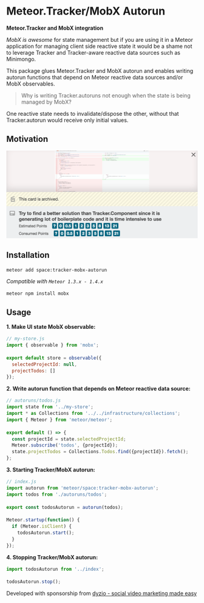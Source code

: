 # Meteor.Tracker/MobX Autorun

**Meteor.Tracker and MobX integration**

*MobX is awesome* for state management but if you are using it
in a Meteor application for managing client side reactive state it would be a shame 
not to leverage Tracker and Tracker-aware reactive data sources such as Minimongo.

This package glues Meteor.Tracker and MobX autorun and enables 
writing autorun functions that depend on Meteor reactive data sources
and/or MobX observables.

> Why is writing Tracker.autoruns not enough when the state is being managed by MobX?

One reactive state needs to invalidate/dispose the other, without that Tracker.autorun
would receive only initial values.

## Motivation
![aNativ image](trello-card.png?raw=true)

## Installation

`meteor add space:tracker-mobx-autorun`

*Compatible with `Meteor 1.3.x - 1.4.x`*

`meteor npm install mobx`

## Usage

**1. Make UI state MobX observable:**

```javascript
// my-store.js
import { observable } from 'mobx';

export default store = observable({
  selectedProjectId: null,
  projectTodos: []
});

```

**2. Write autorun function that depends on Meteor reactive data source:**

```javascript
// autoruns/todos.js
import state from '../my-store';
import * as Collections from '../../infrastructure/collections';
import { Meteor } from 'meteor/meteor';

export default () => {
  const projectId = state.selectedProjectId;
  Meteor.subscribe('todos', {projectId});
  state.projectTodos = Collections.Todos.find({projectId}).fetch();
};
```

**3. Starting Tracker/MobX autorun:**

```javascript
// index.js
import autorun from 'meteor/space:tracker-mobx-autorun';
import todos from './autoruns/todos';

export const todosAutorun = autorun(todos);

Meteor.startup(function() {
  if (Meteor.isClient) {
    todosAutorun.start();
  }
});
```

**4. Stopping Tracker/MobX autorun:**

```javascript
import todosAutorun from '../index';

todosAutorun.stop();
```

Developed with sponsorship from [dyzio - social video marketing made easy](https://www.dyzio.co)